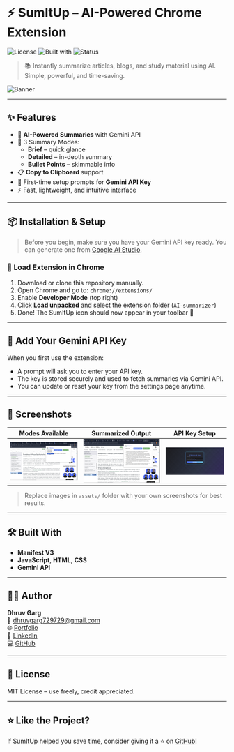 # ⚡ SumItUp – AI-Powered Chrome Extension

![License](https://img.shields.io/badge/license-MIT-green)
![Built with](https://img.shields.io/badge/Built%20with-Gemini%20API-blue)
![Status](https://img.shields.io/badge/status-Active-success)

> 📚 Instantly summarize articles, blogs, and study material using AI. Simple, powerful, and time-saving.

![Banner](assets/sumitup-banner.png) <!-- Add your custom image in the assets folder -->

---

## ✨ Features

- 🧠 **AI-Powered Summaries** with Gemini API
- 📝 3 Summary Modes:  
  - **Brief** – quick glance  
  - **Detailed** – in-depth summary  
  - **Bullet Points** – skimmable info
- 📋 **Copy to Clipboard** support
- 🔐 First-time setup prompts for **Gemini API Key**
- ⚡ Fast, lightweight, and intuitive interface

---

## 📦 Installation & Setup

> Before you begin, make sure you have your Gemini API key ready. You can generate one from [Google AI Studio](https://aistudio.google.com/app/apikey).

### 🧩 Load Extension in Chrome

1. Download or clone this repository manually.
2. Open Chrome and go to: `chrome://extensions/`
3. Enable **Developer Mode** (top right)
4. Click **Load unpacked** and select the extension folder (`AI-summarizer`)
5. Done! The SumItUp icon should now appear in your toolbar 🚀

---

## 🔧 Add Your Gemini API Key

When you first use the extension:

- A prompt will ask you to enter your API key.
- The key is stored securely and used to fetch summaries via Gemini API.
- You can update or reset your key from the settings page anytime.

---

## 📸 Screenshots

| Modes Available        | Summarized Output       | API Key Setup          |
|------------------------|-------------------------|------------------------|
| ![](assets/modes.png)  | ![](assets/output.png)  | ![](assets/setup.png)  |

> Replace images in `assets/` folder with your own screenshots for best results.

---

## 🛠 Built With

- **Manifest V3**
- **JavaScript**, **HTML**, **CSS**
- **Gemini API**

---

## 🙋‍♂️ Author

**Dhruv Garg**  
📧 dhruvgarg729729@gmail.com  
🌐 [Portfolio](https://dhruv-one.vercel.app)  
💼 [LinkedIn](https://linkedin.com/in/dhruv-garg-ab15302b4)  
💻 [GitHub](https://github.com/gargDhruv12)

---

## 📄 License

MIT License – use freely, credit appreciated.

---

## ⭐ Like the Project?

If SumItUp helped you save time, consider giving it a ⭐ on [GitHub](https://github.com/gargDhruv12/AI-summarizer)!

